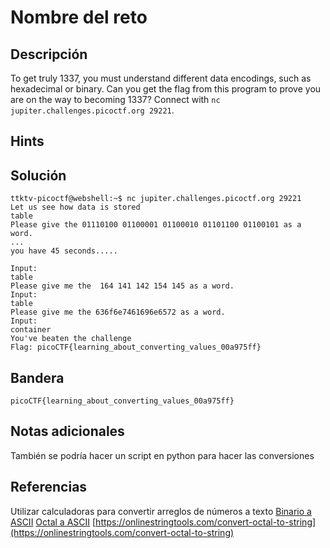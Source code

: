 # Nombre del reto

## Descripción
To get truly 1337, you must understand different data encodings, such as hexadecimal or binary. Can you get the flag from this program to prove you are on the way to becoming 1337? Connect with `nc jupiter.challenges.picoctf.org 29221`.

## Hints


## Solución
```
ttktv-picoctf@webshell:~$ nc jupiter.challenges.picoctf.org 29221
Let us see how data is stored
table
Please give the 01110100 01100001 01100010 01101100 01100101 as a word.
...
you have 45 seconds.....

Input:
table
Please give me the  164 141 142 154 145 as a word.
Input:
table
Please give me the 636f6e7461696e6572 as a word.
Input:
container
You've beaten the challenge
Flag: picoCTF{learning_about_converting_values_00a975ff}
```

## Bandera 
```
picoCTF{learning_about_converting_values_00a975ff}
```

## Notas adicionales
También se podría hacer un script en python para hacer las conversiones

## Referencias
Utilizar calculadoras para convertir arreglos de números a texto
[Binario a ASCII](https://www.rapidtables.com/convert/number/binary-to-ascii.html)
[Octal a ASCII](https://onlinestringtools.com/convert-octal-to-string)
[https://onlinestringtools.com/convert-octal-to-string](https://onlinestringtools.com/convert-octal-to-string)
